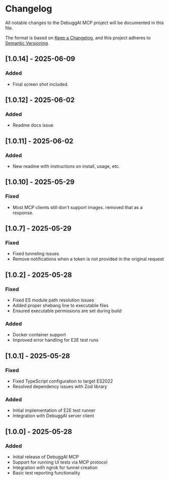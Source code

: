 # Changelog

All notable changes to the DebuggAI MCP project will be documented in this file.

The format is based on [Keep a Changelog](https://keepachangelog.com/en/1.0.0/),
and this project adheres to [Semantic Versioning](https://semver.org/spec/v2.0.0.html).

## [1.0.14] - 2025-06-09

### Added
- Final screen shot included.

## [1.0.12] - 2025-06-02

### Added
- Readme docs issue

## [1.0.11] - 2025-06-02

### Added
- New readme with instructions on install, usage, etc.

## [1.0.10] - 2025-05-29

### Fixed
- Most MCP clients still don't support images. removed that as a response.


## [1.0.7] - 2025-05-29

### Fixed
- Fixed tunneling issues
- Remove notifications when a token is not provided in the original request

## [1.0.2] - 2025-05-28

### Fixed
- Fixed ES module path resolution issues
- Added proper shebang line to executable files
- Ensured executable permissions are set during build

### Added
- Docker container support
- Improved error handling for E2E test runs

## [1.0.1] - 2025-05-28

### Fixed
- Fixed TypeScript configuration to target ES2022
- Resolved dependency issues with Zod library

### Added
- Initial implementation of E2E test runner
- Integration with DebuggAI server client

## [1.0.0] - 2025-05-28

### Added
- Initial release of DebuggAI MCP
- Support for running UI tests via MCP protocol
- Integration with ngrok for tunnel creation
- Basic test reporting functionality 